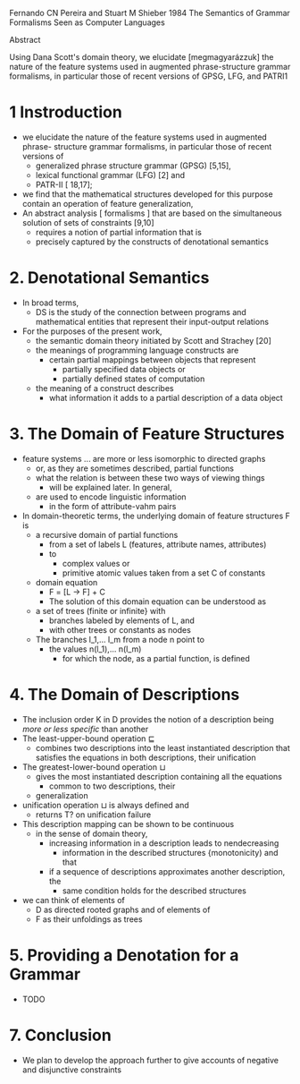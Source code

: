 Fernando CN Pereira and Stuart M Shieber
1984
The Semantics of Grammar Formalisms Seen as Computer Languages

Abstract

Using Dana Scott's domain theory, we elucidate [megmagyarázzuk]
the nature of the feature systems used in augmented phrase-structure grammar
formalisms, in particular those of recent versions of GPSG, LFG, and PATRI1

# 1 Instroduction

* we elucidate the nature of the feature systems used in augmented phrase-
  structure grammar formalisms, in particular those of recent versions of
  * generalized phrase structure grammar (GPSG) [5,15],
  * lexical functional grammar (LFG) [2] and
  * PATR-II [ 18,17];
* we find that the mathematical structures developed for this purpose
  contain an operation of feature generalization,
* An abstract analysis [ formalisms ] that are based on
  the simultaneous solution of sets of constraints [9,10]
  * requires a notion of partial information that is
  * precisely captured by the constructs of denotational semantics

# 2. Denotational Semantics

* In broad terms,
  * DS is the study of the connection between programs and
    mathematical entities that represent their input-output relations
* For the purposes of the present work,
  * the semantic domain theory initiated by Scott and Strachey [20]
  * the meanings of programming language constructs are
    * certain partial mappings between objects that represent
      * partially specified data objects or
      * partially defined states of computation
  * the meaning of a construct describes
    * what information it adds to a partial description of a data object

# 3. The Domain of Feature Structures

* feature systems ... are more or less isomorphic to directed graphs
  * or, as they are sometimes described, partial functions
  * what the relation is between these two ways of viewing things
    * will be explained later. In general,
  * are used to encode linguistic information
    * in the form of attribute-vahm pairs
* In domain-theoretic terms, the underlying domain of feature structures F is
  * a recursive domain of partial functions
    * from a set of labels L (features, attribute names, attributes)
    * to
      * complex values or
      * primitive atomic values taken from a set C of constants
  * domain equation
    * F = [L -> F] + C
    * The solution of this domain equation can be understood as
  * a set of trees (finite or infinite} with
    * branches labeled by elements of L, and
    * with other trees or constants as nodes
  * The branches l_1,... l_m from a node n point to
    * the values n(l_1),...  n(l_m)
      * for which the node, as a partial function, is defined

# 4. The Domain of Descriptions

* The inclusion order K in D provides the notion of a description being
  _more or less specific_ than another
* The least-upper-bound operation $\sqsubseteq$
  * combines two descriptions into the least instantiated description that
    satisfies the equations in both descriptions, their unification
* The greatest-lower-bound operation $\sqcup$
  * gives the most instantiated description containing all the equations
    * common to two descriptions, their
  * generalization
* unification operation $\sqcup$ is always defined and
  * returns T? on unification failure
* This description mapping can be shown to be continuous
  * in the sense of domain theory,
    * increasing information in a description leads to nendecreasing
      * information in the described structures {monotonicity) and that
    * if a sequence of descriptions approximates another description, the
      * same condition holds for the described structures
* we can think of elements of
  * D as directed rooted graphs and of elements of
  * F as their unfoldings as trees

# 5.  Providing a Denotation for a Grammar

* TODO

# 7. Conclusion

* We plan to develop the approach further to give accounts of
  negative and disjunctive constraints
